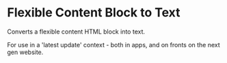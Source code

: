 # Flexible Content Block to Text

Converts a flexible content HTML block into text.

For use in a 'latest update' context - both in apps, and on fronts on the next
gen website.
